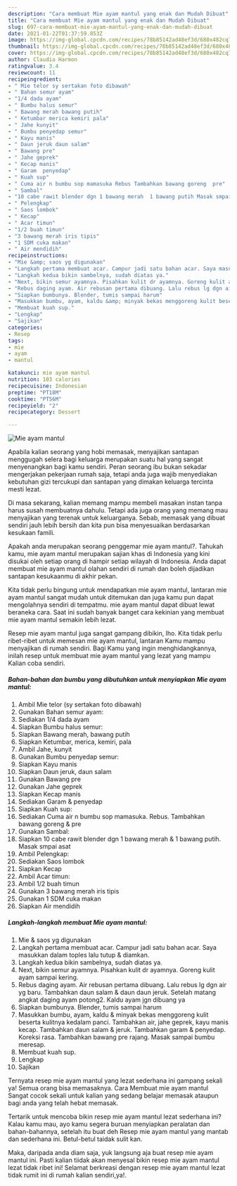```yaml
---
description: "Cara membuat Mie ayam mantul yang enak dan Mudah Dibuat"
title: "Cara membuat Mie ayam mantul yang enak dan Mudah Dibuat"
slug: 697-cara-membuat-mie-ayam-mantul-yang-enak-dan-mudah-dibuat
date: 2021-01-22T01:37:59.853Z
image: https://img-global.cpcdn.com/recipes/78b85142ad48ef3d/680x482cq70/mie-ayam-mantul-foto-resep-utama.jpg
thumbnail: https://img-global.cpcdn.com/recipes/78b85142ad48ef3d/680x482cq70/mie-ayam-mantul-foto-resep-utama.jpg
cover: https://img-global.cpcdn.com/recipes/78b85142ad48ef3d/680x482cq70/mie-ayam-mantul-foto-resep-utama.jpg
author: Claudia Harmon
ratingvalue: 3.4
reviewcount: 11
recipeingredient:
- " Mie telor sy sertakan foto dibawah"
- " Bahan semur ayam"
- "1/4 dada ayam"
- " Bumbu halus semur"
- " Bawang merah bawang putih"
- " Ketumbar merica kemiri pala"
- " Jahe kunyit"
- " Bumbu penyedap semur"
- " Kayu manis"
- " Daun jeruk daun salam"
- " Bawang pre"
- " Jahe geprek"
- " Kecap manis"
- " Garam  penyedap"
- " Kuah sup"
- " Cuma air n bumbu sop mamasuka Rebus Tambahkan bawang goreng  pre"
- " Sambal"
- "10 cabe rawit blender dgn 1 bawang merah  1 bawang putih Masak smpai asat"
- " Pelengkap"
- " Saos lombok"
- " Kecap"
- " Acar timun"
- "1/2 buah timun"
- "3 bawang merah iris tipis"
- "1 SDM cuka makan"
- " Air mendidih"
recipeinstructions:
- "Mie &amp; saos yg digunakan"
- "Langkah pertama membuat acar. Campur jadi satu bahan acar. Saya masukkan dalam toples lalu tutup &amp; diamkan."
- "Langkah kedua bikin sambelnya, sudah diatas ya."
- "Next, bikin semur ayamnya. Pisahkan kulit dr ayamnya. Goreng kulit ayam sampai kering."
- "Rebus daging ayam. Air rebusan pertama dibuang. Lalu rebus lg dgn air yg baru. Tambahkan daun salam &amp; daun daun jeruk. Setelah matang angkat daging ayam potong2. Kaldu ayam jgn dibuang ya"
- "Siapkan bumbunya. Blender, tumis sampai harum"
- "Masukkan bumbu, ayam, kaldu &amp; minyak bekas menggoreng kulit beserta kulitnya kedalam panci. Tambahkan air, jahe geprek, kayu manis kecap. Tambahkan daun salam &amp; jeruk. Tambahkan garam &amp; penyedap. Koreksi rasa. Tambahkan bawang pre rajang. Masak sampai bumbu meresap."
- "Membuat kuah sup."
- "Lengkap"
- "Sajikan"
categories:
- Resep
tags:
- mie
- ayam
- mantul

katakunci: mie ayam mantul 
nutrition: 103 calories
recipecuisine: Indonesian
preptime: "PT18M"
cooktime: "PT56M"
recipeyield: "2"
recipecategory: Dessert

---
```



![Mie ayam mantul](https://img-global.cpcdn.com/recipes/78b85142ad48ef3d/680x482cq70/mie-ayam-mantul-foto-resep-utama.jpg)

Apabila kalian seorang yang hobi memasak, menyajikan santapan menggugah selera bagi keluarga merupakan suatu hal yang sangat menyenangkan bagi kamu sendiri. Peran seorang ibu bukan sekadar mengerjakan pekerjaan rumah saja, tetapi anda juga wajib menyediakan kebutuhan gizi tercukupi dan santapan yang dimakan keluarga tercinta mesti lezat.

Di masa  sekarang, kalian memang mampu membeli masakan instan tanpa harus susah membuatnya dahulu. Tetapi ada juga orang yang memang mau menyajikan yang terenak untuk keluarganya. Sebab, memasak yang dibuat sendiri jauh lebih bersih dan kita pun bisa menyesuaikan berdasarkan kesukaan famili. 



Apakah anda merupakan seorang penggemar mie ayam mantul?. Tahukah kamu, mie ayam mantul merupakan sajian khas di Indonesia yang kini disukai oleh setiap orang di hampir setiap wilayah di Indonesia. Anda dapat membuat mie ayam mantul olahan sendiri di rumah dan boleh dijadikan santapan kesukaanmu di akhir pekan.

Kita tidak perlu bingung untuk mendapatkan mie ayam mantul, lantaran mie ayam mantul sangat mudah untuk ditemukan dan juga kamu pun dapat mengolahnya sendiri di tempatmu. mie ayam mantul dapat dibuat lewat beraneka cara. Saat ini sudah banyak banget cara kekinian yang membuat mie ayam mantul semakin lebih lezat.

Resep mie ayam mantul juga sangat gampang dibikin, lho. Kita tidak perlu ribet-ribet untuk memesan mie ayam mantul, lantaran Kamu mampu menyajikan di rumah sendiri. Bagi Kamu yang ingin menghidangkannya, inilah resep untuk membuat mie ayam mantul yang lezat yang mampu Kalian coba sendiri.

<!--inarticleads1-->

##### Bahan-bahan dan bumbu yang dibutuhkan untuk menyiapkan Mie ayam mantul:

1. Ambil  Mie telor (sy sertakan foto dibawah)
1. Gunakan  Bahan semur ayam:
1. Sediakan 1/4 dada ayam
1. Siapkan  Bumbu halus semur:
1. Siapkan  Bawang merah, bawang putih
1. Siapkan  Ketumbar, merica, kemiri, pala
1. Ambil  Jahe, kunyit
1. Gunakan  Bumbu penyedap semur:
1. Siapkan  Kayu manis
1. Siapkan  Daun jeruk, daun salam
1. Gunakan  Bawang pre
1. Gunakan  Jahe geprek
1. Siapkan  Kecap manis
1. Sediakan  Garam &amp; penyedap
1. Siapkan  Kuah sup:
1. Sediakan  Cuma air n bumbu sop mamasuka. Rebus. Tambahkan bawang goreng &amp; pre
1. Gunakan  Sambal:
1. Siapkan 10 cabe rawit blender dgn 1 bawang merah &amp; 1 bawang putih. Masak smpai asat
1. Ambil  Pelengkap:
1. Sediakan  Saos lombok
1. Siapkan  Kecap
1. Ambil  Acar timun:
1. Ambil 1/2 buah timun
1. Gunakan 3 bawang merah iris tipis
1. Gunakan 1 SDM cuka makan
1. Siapkan  Air mendidih




<!--inarticleads2-->

##### Langkah-langkah membuat Mie ayam mantul:

1. Mie &amp; saos yg digunakan
1. Langkah pertama membuat acar. Campur jadi satu bahan acar. Saya masukkan dalam toples lalu tutup &amp; diamkan.
1. Langkah kedua bikin sambelnya, sudah diatas ya.
1. Next, bikin semur ayamnya. Pisahkan kulit dr ayamnya. Goreng kulit ayam sampai kering.
1. Rebus daging ayam. Air rebusan pertama dibuang. Lalu rebus lg dgn air yg baru. Tambahkan daun salam &amp; daun daun jeruk. Setelah matang angkat daging ayam potong2. Kaldu ayam jgn dibuang ya
1. Siapkan bumbunya. Blender, tumis sampai harum
1. Masukkan bumbu, ayam, kaldu &amp; minyak bekas menggoreng kulit beserta kulitnya kedalam panci. Tambahkan air, jahe geprek, kayu manis kecap. Tambahkan daun salam &amp; jeruk. Tambahkan garam &amp; penyedap. Koreksi rasa. Tambahkan bawang pre rajang. Masak sampai bumbu meresap.
1. Membuat kuah sup.
1. Lengkap
1. Sajikan




Ternyata resep mie ayam mantul yang lezat sederhana ini gampang sekali ya! Semua orang bisa memasaknya. Cara Membuat mie ayam mantul Sangat cocok sekali untuk kalian yang sedang belajar memasak ataupun bagi anda yang telah hebat memasak.

Tertarik untuk mencoba bikin resep mie ayam mantul lezat sederhana ini? Kalau kamu mau, ayo kamu segera buruan menyiapkan peralatan dan bahan-bahannya, setelah itu buat deh Resep mie ayam mantul yang mantab dan sederhana ini. Betul-betul taidak sulit kan. 

Maka, daripada anda diam saja, yuk langsung aja buat resep mie ayam mantul ini. Pasti kalian tiidak akan menyesal bikin resep mie ayam mantul lezat tidak ribet ini! Selamat berkreasi dengan resep mie ayam mantul lezat tidak rumit ini di rumah kalian sendiri,ya!.

